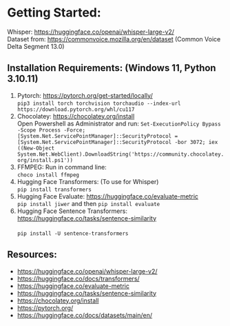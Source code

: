 
# Getting Started:

Whisper: https://huggingface.co/openai/whisper-large-v2/ <br>
Dataset from: https://commonvoice.mozilla.org/en/dataset (Common Voice Delta Segment 13.0)

## Installation Requirements: (Windows 11, Python 3.10.11) <br>
1. Pytorch: https://pytorch.org/get-started/locally/
     <br> ```pip3 install torch torchvision torchaudio --index-url https://download.pytorch.org/whl/cu117```
2. Chocolatey: https://chocolatey.org/install
     <br> Open Powershell as Administrator and run: ```Set-ExecutionPolicy Bypass -Scope Process -Force; [System.Net.ServicePointManager]::SecurityProtocol = [System.Net.ServicePointManager]::SecurityProtocol -bor 3072; iex ((New-Object System.Net.WebClient).DownloadString('https://community.chocolatey.org/install.ps1'))```
3. FFMPEG: Run in command line:
     <br> ```choco install ffmpeg```
4. Hugging Face Transformers: (To use for Whisper)
     <br> ```pip install transformers```
5. Hugging Face Evaluate: https://huggingface.co/evaluate-metric
     <br> ```pip install jiwer``` and then ```pip install evaluate```
6. Hugging Face Sentence Transformers: https://huggingface.co/tasks/sentence-similarity   
     <br> ```pip install -U sentence-transformers```




## Resources:
- https://huggingface.co/openai/whisper-large-v2/
- https://huggingface.co/docs/transformers/
- https://huggingface.co/evaluate-metric
- https://huggingface.co/tasks/sentence-similarity
- https://chocolatey.org/install
- https://pytorch.org/
- https://huggingface.co/docs/datasets/main/en/

